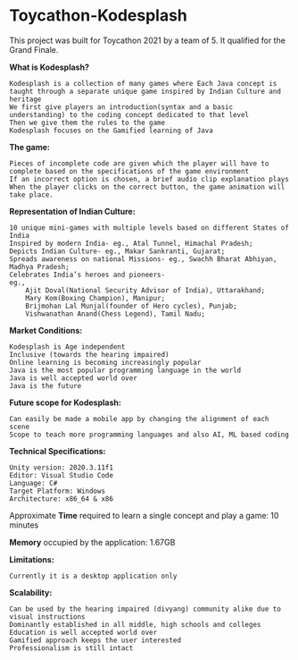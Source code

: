 # Toycathon-Kodesplash

This project was built for Toycathon 2021 by a team of 5. It qualified for the Grand Finale.

**What is Kodesplash?**

	Kodesplash is a collection of many games where Each Java concept is taught through a separate unique game inspired by Indian Culture and heritage
	We first give players an introduction(syntax and a basic understanding) to the coding concept dedicated to that level
	Then we give them the rules to the game
	Kodesplash focuses on the Gamified learning of Java

**The game:**

	Pieces of incomplete code are given which the player will have to complete based on the specifications of the game environment 
	If an incorrect option is chosen, a brief audio clip explanation plays
	When the player clicks on the correct button, the game animation will take place.
		
**Representation of Indian Culture:**

	10 unique mini-games with multiple levels based on different States of India 
	Inspired by modern India- eg., Atal Tunnel, Himachal Pradesh;
	Depicts Indian Culture- eg., Makar Sankranti, Gujarat;
	Spreads awareness on national Missions- eg., Swachh Bharat Abhiyan, Madhya Pradesh;
	Celebrates India’s heroes and pioneers- 
	eg., 
		Ajit Doval(National Security Advisor of India), Uttarakhand;
		Mary Kom(Boxing Champion), Manipur;
		Brijmohan Lal Munjal(founder of Hero cycles), Punjab;
		Vishwanathan Anand(Chess Legend), Tamil Nadu;  		
	

**Market Conditions:**

	Kodesplash is Age independent
	Inclusive (towards the hearing impaired)
	Online learning is becoming increasingly popular
	Java is the most popular programming language in the world
	Java is well accepted world over
	Java is the future

**Future scope for Kodesplash:**

	Can easily be made a mobile app by changing the alignment of each scene
	Scope to teach more programming languages and also AI, ML based coding
	
**Technical Specifications:**

	Unity version: 2020.3.11f1
	Editor: Visual Studio Code
	Language: C#
	Target Platform: Windows
	Architecture: x86_64 & x86

Approximate **Time** required to learn a single concept and play a game: 10 minutes

**Memory** occupied by the application: 1.67GB

**Limitations:**

	Currently it is a desktop application only

**Scalability:**

	Can be used by the hearing impaired (divyang) community alike due to visual instructions
	Dominantly established in all middle, high schools and colleges
	Education is well accepted world over
	Gamified approach keeps the user interested 
	Professionalism is still intact
